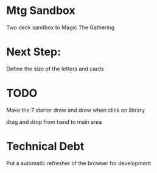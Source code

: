 # Mtg Sandbox
Two deck sandbox to Magic The Gathering 

# Next Step:
Define the size of the letters and cards

# TODO
Make the 7 starter draw and draw when click on library

drag and drop from hand to main area 


# Technical Debt
Put a automatic refresher of the browser for development